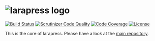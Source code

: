 ![larapress logo](https://raw.githubusercontent.com/larapress-cms/design/master/Logo/PNG/larapress-logo-greyscale.png)
=======
[![Build Status](https://travis-ci.org/larapress-cms/larapress.svg?branch=master)](https://travis-ci.org/larapress-cms/larapress) [![Scrutinizer Code Quality](https://scrutinizer-ci.com/g/larapress-cms/larapress/badges/quality-score.png?s=3a265a450025d10d867b3c114338c1ce605e356e)](https://scrutinizer-ci.com/g/larapress-cms/larapress/) [![Code Coverage](https://scrutinizer-ci.com/g/larapress-cms/larapress/badges/coverage.png?s=be7a4527c3720723d4e168854e7431bd0c10d2bb)](https://scrutinizer-ci.com/g/larapress-cms/larapress/) [![License](https://poser.pugx.org/larapress-cms/larapress/license.png)](https://packagist.org/packages/larapress-cms/larapress)

This is the core of larapress. Please have a look at the [main repository](https://github.com/larapress-cms/larapress).